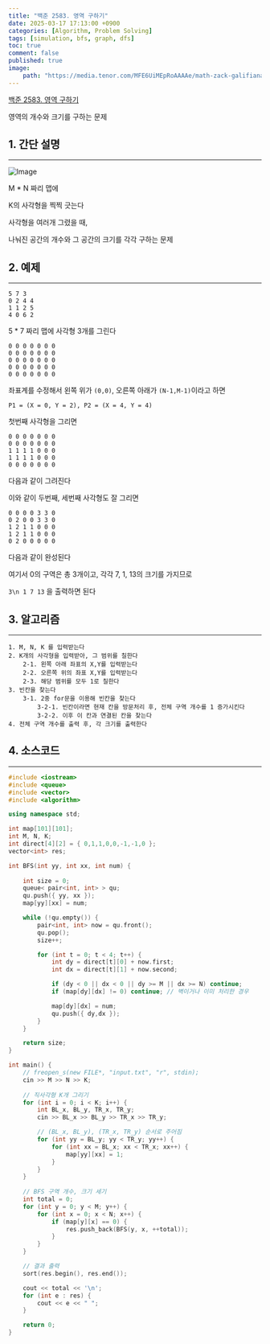 ```yaml
---
title: "백준 2583. 영역 구하기"
date: 2025-03-17 17:13:00 +0900
categories: [Algorithm, Problem Solving]  
tags: [simulation, bfs, graph, dfs]    
toc: true
comment: false
published: true
image:
    path: "https://media.tenor.com/MFE6UiMEpRoAAAAe/math-zack-galifianakis.png"
---
```


[백준 2583. 영역 구하기](https://www.acmicpc.net/problem/2583)

영역의 개수와 크기를 구하는 문제

## 1. 간단 설명
---

![Image](https://github.com/user-attachments/assets/b7736861-a76e-45cc-8547-ef7b5d93be0c)

M * N 짜리 맵에

K의 사각형을 찍찍 긋는다

사각형을 여러개 그렸을 때, 

나눠진 공간의 개수와 그 공간의 크기를 각각 구하는 문제



## 2. 예제
---

```
5 7 3
0 2 4 4
1 1 2 5
4 0 6 2
```

5 * 7 짜리 맵에 사각형 3개를 그린다

```
0 0 0 0 0 0 0
0 0 0 0 0 0 0
0 0 0 0 0 0 0
0 0 0 0 0 0 0
0 0 0 0 0 0 0
```
좌표계를 수정해서 왼쪽 위가 `(0,0)`, 오른쪽 아래가 `(N-1,M-1)`이라고 하면

`P1 = (X = 0, Y = 2), P2 = (X = 4, Y = 4)` 

첫번째 사각형을 그리면 


```
0 0 0 0 0 0 0
0 0 0 0 0 0 0
1 1 1 1 0 0 0
1 1 1 1 0 0 0
0 0 0 0 0 0 0
```
다음과 같이 그려진다

이와 같이 두번째, 세번째 사각형도 잘 그리면

```
0 0 0 0 3 3 0
0 2 0 0 3 3 0
1 2 1 1 0 0 0
1 2 1 1 0 0 0
0 2 0 0 0 0 0
```

다음과 같이 완성된다

여기서 0의 구역은 총 3개이고, 각각 7, 1, 13의 크기를 가지므로 

`3\n 1 7 13` 을 출력하면 된다


## 3. 알고리즘
---

```
1. M, N, K 를 입력받는다
2. K개의 사각형을 입력받아, 그 범위를 칠한다
	2-1. 왼쪽 아래 좌표의 X,Y를 입력받는다
	2-2. 오른쪽 위의 좌표 X,Y를 입력받는다
	2-3. 해당 범위를 모두 1로 칠한다
3. 빈칸을 찾는다
	3-1. 2중 for문을 이용해 빈칸을 찾는다
		3-2-1. 빈칸이라면 현재 칸을 방문처리 후, 전체 구역 개수를 1 증가시킨다
		3-2-2. 이후 이 칸과 연결된 칸을 찾는다
4. 전체 구역 개수를 출력 후, 각 크기를 출력한다
```

## 4. 소스코드
---

```cpp
#include <iostream>
#include <queue>
#include <vector>
#include <algorithm>

using namespace std;

int map[101][101];
int M, N, K;
int direct[4][2] = { 0,1,1,0,0,-1,-1,0 };
vector<int> res;

int BFS(int yy, int xx, int num) {
	
	int size = 0;
	queue< pair<int, int> > qu;
	qu.push({ yy, xx });
	map[yy][xx] = num;

	while (!qu.empty()) {
		pair<int, int> now = qu.front();
		qu.pop();
		size++;

		for (int t = 0; t < 4; t++) {
			int dy = direct[t][0] + now.first;
			int dx = direct[t][1] + now.second;

			if (dy < 0 || dx < 0 || dy >= M || dx >= N) continue;
			if (map[dy][dx] != 0) continue; // 벽이거나 이미 처리한 경우

			map[dy][dx] = num;
			qu.push({ dy,dx });
		}
	}

	return size;
}

int main() {
	// freopen_s(new FILE*, "input.txt", "r", stdin);
	cin >> M >> N >> K;
	
	// 직사각형 K개 그리기
	for (int i = 0; i < K; i++) {
		int BL_x, BL_y, TR_x, TR_y;
		cin >> BL_x >> BL_y >> TR_x >> TR_y;

		// (BL_x, BL_y), (TR_x, TR_y) 순서로 주어짐
		for (int yy = BL_y; yy < TR_y; yy++) {
			for (int xx = BL_x; xx < TR_x; xx++) {
				map[yy][xx] = 1; 
			}
		}
	}
	
	// BFS 구역 개수, 크기 세기
	int total = 0;
	for (int y = 0; y < M; y++) {
		for (int x = 0; x < N; x++) {
			if (map[y][x] == 0) {
				res.push_back(BFS(y, x, ++total));
			}
		}
	}

	// 결과 출력
	sort(res.begin(), res.end());

	cout << total << '\n';
	for (int e : res) {
		cout << e << " ";
	}

	return 0;
}
```